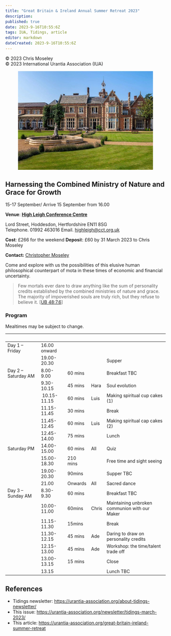 ```yaml
---
title: "Great Britain & Ireland Annual Summer Retreat 2023"
description: 
published: true
date: 2023-9-16T10:55:6Z
tags: IUA, Tidings, article
editor: markdown
dateCreated: 2023-9-16T10:55:6Z
---
```


<p class="v-card v-sheet theme--light gray lighten-3 px-2">© 2023 Chris Moseley<br>© 2023 International Urantia Association (IUA)</p>

<figure id="Figure_1" class="image urantiapedia">
<img src="../../../image/article/IUA_Tidings/UK-Summer-Meeting.jpg">
</figure>

## Harnessing the Combined Ministry of Nature and Grace for Growth

15-17 September/ Arrive 15 September from 16.00

**Venue**: [**High Leigh Conference Centre**](https://www.cct.org.uk/high-leigh/high-leigh-conference-centre)

Lord Street, Hoddesdon, Hertfordshire EN11 8SG  
Telephone. 01992 463016
Email. [highleigh@cct.org.uk](mailto:highleigh@cct.org.uk)

**Cost**: £266 for the weekend **Deposi**t: £60 by 31 March 2023 to Chris Moseley

**Contact:** [Christopher Moseley](mailto:chrmos50@gmail.com)

Come and explore with us the possibilities of this elusive human philosophical counterpart of mota in these times of economic and financial uncertainty.

> Few mortals ever dare to draw anything like the sum of personality credits established by the combined ministries of nature and grace. The majority of impoverished souls are truly rich, but they refuse to believe it. [[UB 48:7.6](/en/The_Urantia_Book/48#p7_6)]

### Program

Mealtimes may be subject to change.

&nbsp; |&nbsp; |&nbsp; |&nbsp; |&nbsp; |
--- | --- | --- | --- | ---
Day 1 – Friday | 16.00 onward | &nbsp; | &nbsp; | &nbsp;
&nbsp; | 19.00-20.30 | &nbsp; | &nbsp; | Supper
Day 2 – Saturday AM | 8.00-9.00 | 60 mins | &nbsp; | Breakfast TBC
&nbsp; | 9.30-10.15 | 45 mins | Hara | Soul evolution
&nbsp; | &nbsp;10.15-11.15 | 60 mins | Luis | Making spiritual cup cakes (1)
&nbsp; | 11.15-11.45 | 30 mins | &nbsp; | Break
&nbsp; | 11.45-12.45 | 60 mins | Luis | Making spiritual cap cakes (2)
&nbsp; | 12.45-14.00 | 75 mins | &nbsp; | Lunch
Saturday PM | 14.00-15.00 | 60 mins | All | Quiz
&nbsp; | 15.00-18.30 | 210 mins | &nbsp; | Free time and sight seeing
&nbsp; | 19.00-20.30 | 90mins | &nbsp; | Supper TBC
&nbsp; | 21.00 | Onwards | All | Sacred dance
Day 3 – Sunday AM | 8.30-9.30 | 60 mins | &nbsp; | Breakfast TBC
&nbsp;| 10.00-11.00 | 60mins | Chris | Maintaining unbroken communion with our Maker
&nbsp; | 11.15-11.30 | 15mins | &nbsp; | Break
&nbsp; | 11.30-12.15 | 45 mins | Ade | Daring to draw on personality credits
&nbsp; | 12.15-13.00 | 45 mins | Ade | Workshop: the time/talent trade off
&nbsp; | 13.00-13.15 | 15 mins | &nbsp; | Close
&nbsp; | 13.15 | &nbsp; | &nbsp; | Lunch TBC

## References

- Tidings newsletter: https://urantia-association.org/about-tidings-newsletter/
- This issue: https://urantia-association.org/newsletter/tidings-march-2023/
- This article: https://urantia-association.org/great-britain-ireland-summer-retreat